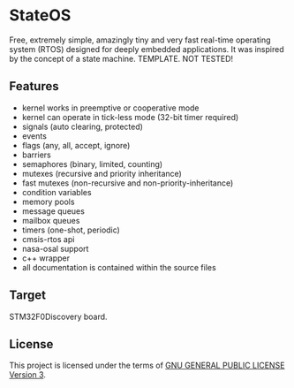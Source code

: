 StateOS
=======

Free, extremely simple, amazingly tiny and very fast real-time operating system (RTOS) designed for deeply embedded applications.
It was inspired by the concept of a state machine.
TEMPLATE. NOT TESTED!

Features
--------

- kernel works in preemptive or cooperative mode
- kernel can operate in tick-less mode (32-bit timer required)
- signals (auto clearing, protected)
- events
- flags (any, all, accept, ignore)
- barriers
- semaphores (binary, limited, counting)
- mutexes (recursive and priority inheritance)
- fast mutexes (non-recursive and non-priority-inheritance)
- condition variables
- memory pools
- message queues
- mailbox queues
- timers (one-shot, periodic)
- cmsis-rtos api
- nasa-osal support
- c++ wrapper
- all documentation is contained within the source files

Target
-------

STM32F0Discovery board.

License
-------

This project is licensed under the terms of [GNU GENERAL PUBLIC LICENSE Version 3](http://www.gnu.org/philosophy/why-not-lgpl.html).
